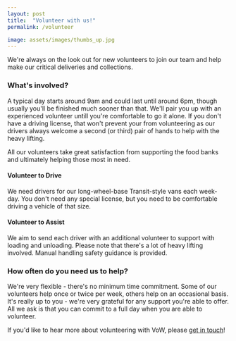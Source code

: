 ```yaml
---
layout: post
title:  "Volunteer with us!"
permalink: /volunteer

image: assets/images/thumbs_up.jpg
---
```

We're always on the look out for new volunteers to join our team and help make our critical deliveries and collections. 

### What's involved?
A typical day starts around 9am and could last until around 6pm, though usually you'll be finished much sooner than that. We'll pair you up with an experienced volunteer untill you're comfortable to go it alone. If you don't have a driving license, that won't prevent your from volunteering as our drivers always welcome a second (or third) pair of hands to help with the heavy lifting.

All our volunteers take great satisfaction from supporting the food banks and ultimately helping those most in need.

#### Volunteer to Drive
We need drivers for our long-wheel-base Transit-style vans each week-day. You don't need any special license, but you need to be comfortable driving a vehicle of that size. 

#### Volunteer to Assist
We aim to send each driver with an additional volunteer to support with loading and unloading. Please note that there's a lot of heavy lifting involved. Manual handling safety guidance is provided.

### How often do you need us to help?
We're very flexible - there's no minimum time commitment. Some of our volunteers help once or twice per week, others help on an occasional basis. It's really up to you - we're very grateful for any support you're able to offer. All we ask is that you can commit to a full day when you are able to volunteer.


If you'd like to hear more about volunteering with VoW, please <a href="{{site.baseurl}}/contact">get in touch</a>!


